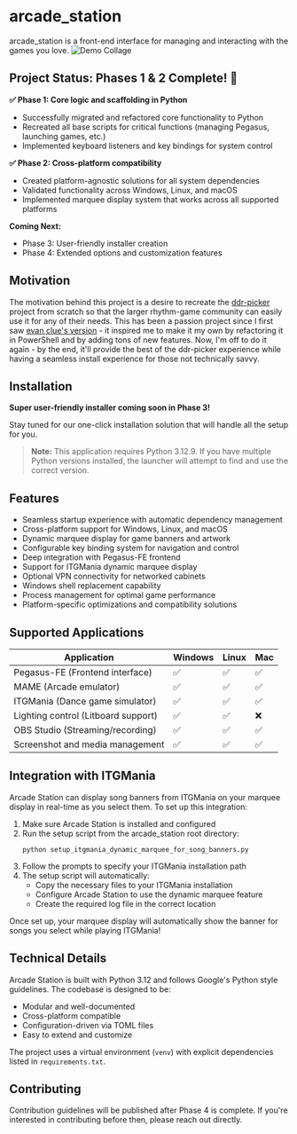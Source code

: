 # arcade_station
arcade_station is a front-end interface for managing and interacting with the games you love.
![Demo Collage](assets/images/readme/demo-collage.jpg)

## Project Status: Phases 1 & 2 Complete! 🎉

**✅ Phase 1: Core logic and scaffolding in Python**
- Successfully migrated and refactored core functionality to Python
- Recreated all base scripts for critical functions (managing Pegasus, launching games, etc.)
- Implemented keyboard listeners and key bindings for system control

**✅ Phase 2: Cross-platform compatibility**
- Created platform-agnostic solutions for all system dependencies
- Validated functionality across Windows, Linux, and macOS
- Implemented marquee display system that works across all supported platforms

**Coming Next:**
- Phase 3: User-friendly installer creation
- Phase 4: Extended options and customization features

## Motivation
The motivation behind this project is a desire to recreate the [ddr-picker](https://github.com/dtammam/ddr-picker) project from scratch so that the larger rhythm-game community can easily use it for any of their needs. This has been a passion project since I first saw [evan clue's version](https://github.com/evanclue/ddr-picker) - it inspired me to make it my own by refactoring it in PowerShell and by adding tons of new features. Now, I'm off to do it again - by the end, it'll provide the best of the ddr-picker experience while having a seamless install experience for those not technically savvy.

## Installation

**Super user-friendly installer coming soon in Phase 3!**

Stay tuned for our one-click installation solution that will handle all the setup for you.

> **Note:** This application requires Python 3.12.9. If you have multiple Python versions installed, the launcher will attempt to find and use the correct version.

## Features

- Seamless startup experience with automatic dependency management
- Cross-platform support for Windows, Linux, and macOS
- Dynamic marquee display for game banners and artwork
- Configurable key binding system for navigation and control
- Deep integration with Pegasus-FE frontend
- Support for ITGMania dynamic marquee display
- Optional VPN connectivity for networked cabinets
- Windows shell replacement capability
- Process management for optimal game performance
- Platform-specific optimizations and compatibility solutions

## Supported Applications

| Application                                   | Windows | Linux | Mac |
|-----------------------------------------------|---------|-------|-----|
| Pegasus-FE (Frontend interface)               | ✅      | ✅    | ✅  |
| MAME (Arcade emulator)                        | ✅      | ✅    | ✅  |
| ITGMania (Dance game simulator)               | ✅      | ✅    | ✅  |
| Lighting control (Litboard support)           | ✅      | ✅    | ❌  |
| OBS Studio (Streaming/recording)              | ✅      | ✅    | ✅  |
| Screenshot and media management               | ✅      | ✅    | ✅  |

## Integration with ITGMania

Arcade Station can display song banners from ITGMania on your marquee display in real-time as you select them. To set up this integration:

1. Make sure Arcade Station is installed and configured
2. Run the setup script from the arcade_station root directory:
   ```
   python setup_itgmania_dynamic_marquee_for_song_banners.py
   ```
3. Follow the prompts to specify your ITGMania installation path
4. The setup script will automatically:
   - Copy the necessary files to your ITGMania installation
   - Configure Arcade Station to use the dynamic marquee feature
   - Create the required log file in the correct location

Once set up, your marquee display will automatically show the banner for songs you select while playing ITGMania!

## Technical Details

Arcade Station is built with Python 3.12 and follows Google's Python style guidelines. The codebase is designed to be:

- Modular and well-documented
- Cross-platform compatible
- Configuration-driven via TOML files
- Easy to extend and customize

The project uses a virtual environment (`venv`) with explicit dependencies listed in `requirements.txt`.

## Contributing

Contribution guidelines will be published after Phase 4 is complete. If you're interested in contributing before then, please reach out directly.